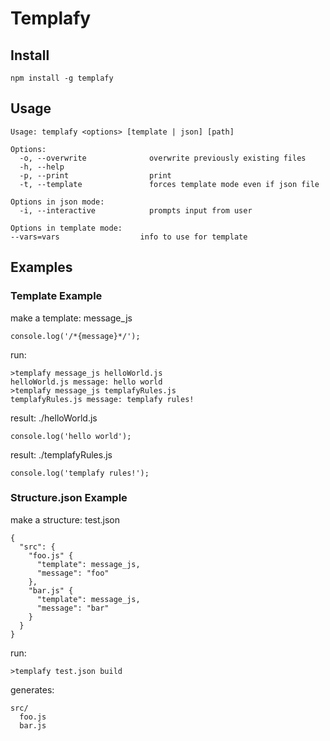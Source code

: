 Templafy
========

## Install

    npm install -g templafy

## Usage

    Usage: templafy <options> [template | json] [path]

    Options:
      -o, --overwrite              overwrite previously existing files
      -h, --help
      -p, --print                  print
      -t, --template               forces template mode even if json file

    Options in json mode:
      -i, --interactive            prompts input from user

    Options in template mode:
    --vars=vars                  info to use for template

## Examples

### Template Example

  make a template: message_js
  
    console.log('/*{message}*/');
    
  run:
  
    >templafy message_js helloWorld.js
    helloWorld.js message: hello world
    >templafy message_js templafyRules.js
    templafyRules.js message: templafy rules!
    
  result: ./helloWorld.js
  
    console.log('hello world');
    
  result: ./templafyRules.js
  
    console.log('templafy rules!');
    
### Structure.json Example
    
  make a structure: test.json
  
    {
      "src": {
        "foo.js" {
          "template": message_js,
          "message": "foo"
        },
        "bar.js" {
          "template": message_js,
          "message": "bar"
        }
      }
    }
    
  run:
    
    >templafy test.json build
  
  generates:
  
    src/
      foo.js
      bar.js
